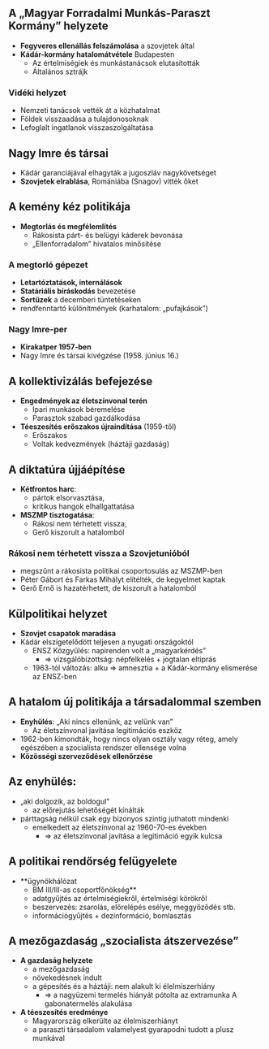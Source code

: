 ## A „Magyar Forradalmi Munkás-Paraszt Kormány” helyzete  
- **Fegyveres ellenállás felszámolása** a szovjetek által  
- **Kádár-kormány hatalomátvétele** Budapesten  
  - Az értelmiségiek és munkástanácsok elutasították  
  - Általános sztrájk  

### Vidéki helyzet  
- Nemzeti tanácsok vették át a közhatalmat  
- Földek visszaadása a tulajdonosoknak  
- Lefoglalt ingatlanok visszaszolgáltatása  

## Nagy Imre és társai  
- Kádár garanciájával elhagyták a jugoszláv nagykövetséget  
- **Szovjetek elrablása**, Romániába (Snagov) vitték őket  

## A kemény kéz politikája  
- **Megtorlás és megfélemlítés**  
  - Rákosista párt- és belügyi káderek bevonása  
  - „Ellenforradalom” hivatalos minősítése  

### A megtorló gépezet  
- **Letartóztatások, internálások**  
- **Statáriális bíráskodás** bevezetése  
- **Sortüzek** a decemberi tüntetéseken  
- rendfenntartó különítmények (karhatalom: „pufajkások”)

### Nagy Imre-per  
- **Kirakatper 1957-ben**  
- Nagy Imre és társai kivégzése (1958. június 16.)  

## A kollektivizálás befejezése  
- **Engedmények az életszínvonal terén**  
  - Ipari munkások béremelése  
  - Parasztok szabad gazdálkodása  
- **Téeszesítés erőszakos újraindítása** (1959-től) 
	- Erőszakos
	- Voltak kedvezmények (háztáji gazdaság)

## A diktatúra újjáépítése  
- **Kétfrontos harc**: 
	- pártok elsorvasztása, 
	- kritikus hangok elhallgattatása  
- **MSZMP tisztogatása**: 
	- Rákosi nem térhetett vissza, 
	- Gerő kiszorult a hatalomból  
### Rákosi nem térhetett vissza a Szovjetunióból 
-  megszűnt a rákosista politikai csoportosulás az MSZMP-ben 
- Péter Gábort és Farkas Mihályt elítélték, de kegyelmet kaptak 
- Gerő Ernő is hazatérhetett, de kiszorult a hatalomból
## Külpolitikai helyzet  
- **Szovjet csapatok maradása**  
- Kádár elszigetelődött teljesen a nyugati országoktól 
	- ENSZ Közgyűlés: napirenden volt a „magyarkérdés” 
		- => vizsgálóbizottság: népfelkelés + jogtalan eltiprás 
	- 1963-tól változás: alku => amnesztia + a Kádár-kormány elismerése az ENSZ-ben

## A hatalom új politikája a társadalommal szemben  
- **Enyhülés**: „Aki nincs ellenünk, az velünk van”  
  - Az életszínvonal javítása legitimációs eszköz
- 1962-ben kimondták, hogy nincs olyan osztály vagy réteg, amely egészében a szocialista rendszer ellensége volna
- **Közösségi szerveződések ellenőrzése**  

## Az enyhülés: 
- „aki dolgozik, az boldogul” 
	- az előrejutás lehetőségét kínálták 
- párttagság nélkül csak egy bizonyos szintig juthatott mindenki 
	- emelkedett az életszínvonal az 1960-70-es években 
		- => az életszínvonal javítása a legitimáció egyik kulcsa 
## A politikai rendőrség felügyelete 
- **ügynökhálózat 
	- BM III/III-as csoportfőnökség** 
	- adatgyűjtés az értelmiségiekről, értelmiségi körökről 
	- beszervezés: zsarolás, előrelépés esélye, meggyőződés stb. 
	- információgyűjtés + dezinformáció, bomlasztás
 
## A mezőgazdaság „szocialista átszervezése” 
 -  **A gazdaság helyzete** 
	 - a mezőgazdaság 
	 - növekedésnek indult 
	 - a gépesítés és a háztáji: nem alakult ki élelmiszerhiány 
		 - => a nagyüzemi termelés hiányát pótolta az extramunka A gabonatermelés alakulása 
-  **A téeszesítés eredménye** 
	- Magyarország elkerülte az élelmiszerhiányt 
	- a paraszti társadalom valamelyest gyarapodni tudott a plusz munkával 
